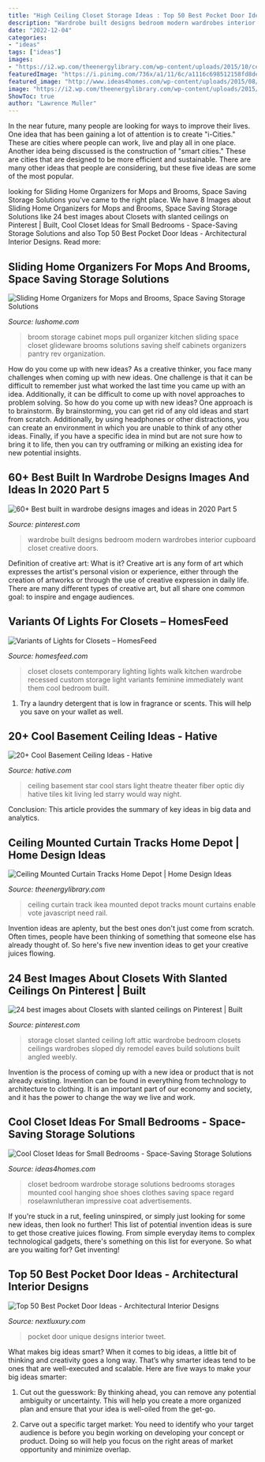 ```yaml
---
title: "High Ceiling Closet Storage Ideas : Top 50 Best Pocket Door Ideas"
description: "Wardrobe built designs bedroom modern wardrobes interior cupboard closet creative doors"
date: "2022-12-04"
categories:
- "ideas"
tags: ["ideas"]
images:
- "https://i2.wp.com/theenergylibrary.com/wp-content/uploads/2015/10/ceiling-mounted-curtain-tracks-home-depot.jpg"
featuredImage: "https://i.pinimg.com/736x/a1/11/6c/a1116c698512158fd8deb8cc306ba6c8.jpg"
featured_image: "http://www.ideas4homes.com/wp-content/uploads/2015/08/Creative-Closet-Ideas-for-Small-Bedrooms-with-Grey-Boxes-and-Clothes-Hanger-above-Shoes-Shelves.jpg"
image: "https://i2.wp.com/theenergylibrary.com/wp-content/uploads/2015/10/ceiling-mounted-curtain-tracks-home-depot.jpg"
ShowToc: true
author: "Lawrence Muller"
---
```



In the near future, many people are looking for ways to improve their lives. One idea that has been gaining a lot of attention is to create "i-Cities." These are cities where people can work, live and play all in one place. Another idea being discussed is the construction of "smart cities." These are cities that are designed to be more efficient and sustainable. There are many other ideas that people are considering, but these five ideas are some of the most popular.

	

		
looking for Sliding Home Organizers for Mops and Brooms, Space Saving Storage Solutions you've came to the right place. We have 8 Images about Sliding Home Organizers for Mops and Brooms, Space Saving Storage Solutions like 24 best images about Closets with slanted ceilings on Pinterest | Built, Cool Closet Ideas for Small Bedrooms - Space-Saving Storage Solutions and also Top 50 Best Pocket Door Ideas - Architectural Interior Designs. Read more:
		
    
## Sliding Home Organizers For Mops And Brooms, Space Saving Storage Solutions

<img loading=lazy src="https://www.lushome.com/wp-content/uploads/2018/06/space-saving-broom-storage-solutions-2.jpg" onerror="this.onerror=null;this.src='https://tse1.mm.bing.net/th?id=OIP.E0iDrP--pzeI2TBEhA5imAAAAA&amp;pid=15.1';" alt="Sliding Home Organizers for Mops and Brooms, Space Saving Storage Solutions">

_Source: lushome.com_

>broom storage cabinet mops pull organizer kitchen sliding space closet glideware brooms solutions saving shelf cabinets organizers pantry rev organization. 

	

How do you come up with new ideas?
As a creative thinker, you face many challenges when coming up with new ideas. One challenge is that it can be difficult to remember just what worked the last time you came up with an idea. Additionally, it can be difficult to come up with novel approaches to problem solving.  So how do you come up with new ideas? 
One approach is to brainstorm. By brainstorming, you can get rid of any old ideas and start from scratch. Additionally, by using headphones or other distractions, you can create an environment in which you are unable to think of any other ideas. Finally, if you have a specific idea in mind but are not sure how to bring it to life, then you can try outframing or milking an existing idea for new potential insights.

    
## 60+ Best Built In Wardrobe Designs Images And Ideas In 2020 Part 5

<img loading=lazy src="https://i.pinimg.com/736x/c0/31/2e/c0312e010ee2bb865f6b4495e576a302.jpg" onerror="this.onerror=null;this.src='https://tse1.mm.bing.net/th?id=OIP.i4s0eCrOF9Rifn_kyZejagHaMV&amp;pid=15.1';" alt="60+ Best built in wardrobe designs images and ideas in 2020 Part 5">

_Source: pinterest.com_

>wardrobe built designs bedroom modern wardrobes interior cupboard closet creative doors. 

	

Definition of creative art: What is it?
Creative art is any form of art which expresses the artist's personal vision or experience, either through the creation of artworks or through the use of creative expression in daily life. There are many different types of creative art, but all share one common goal: to inspire and engage audiences.

    
## Variants Of Lights For Closets – HomesFeed

<img loading=lazy src="https://homesfeed.com/wp-content/uploads/2015/10/The-arrangement-of-recessed-lamps-for-clothes-closet-.jpg" onerror="this.onerror=null;this.src='https://tse3.mm.bing.net/th?id=OIP.9kzZZ0Ny74CcYG7TCvLHOAHaLH&amp;pid=15.1';" alt="Variants of Lights for Closets – HomesFeed">

_Source: homesfeed.com_

>closet closets contemporary lighting lights walk kitchen wardrobe recessed custom storage light variants feminine immediately want them cool bedroom built. 

	

1. Try a laundry detergent that is low in fragrance or scents. This will help you save on your wallet as well.

    
## 20+ Cool Basement Ceiling Ideas - Hative

<img loading=lazy src="https://hative.com/wp-content/uploads/2014/05/basement-ceiling-ideas/2-star-basement-ceiling.jpg" onerror="this.onerror=null;this.src='https://tse1.mm.bing.net/th?id=OIP.dugDmMBi7HcFuulOF-yuZgHaK4&amp;pid=15.1';" alt="20+ Cool Basement Ceiling Ideas - Hative">

_Source: hative.com_

>ceiling basement star cool stars light theatre theater fiber optic diy hative tiles kit living led starry would way night. 

	

Conclusion:
This article provides the summary of key ideas in big data and analytics.

    
## Ceiling Mounted Curtain Tracks Home Depot | Home Design Ideas

<img loading=lazy src="https://i2.wp.com/theenergylibrary.com/wp-content/uploads/2015/10/ceiling-mounted-curtain-tracks-home-depot.jpg" onerror="this.onerror=null;this.src='https://tse1.mm.bing.net/th?id=OIP.tqFQRI_Ln8bLXdtX4FyRhQHaJ5&amp;pid=15.1';" alt="Ceiling Mounted Curtain Tracks Home Depot | Home Design Ideas">

_Source: theenergylibrary.com_

>ceiling curtain track ikea mounted depot tracks mount curtains enable vote javascript need rail. 

	

Invention ideas are aplenty, but the best ones don't just come from scratch. Often times, people have been thinking of something that someone else has already thought of. So here's five new invention ideas to get your creative juices flowing.

    
## 24 Best Images About Closets With Slanted Ceilings On Pinterest | Built

<img loading=lazy src="https://i.pinimg.com/736x/a1/11/6c/a1116c698512158fd8deb8cc306ba6c8.jpg" onerror="this.onerror=null;this.src='https://tse2.mm.bing.net/th?id=OIP.lR-cFryO50ng07BA6ZKVpgHaJ3&amp;pid=15.1';" alt="24 best images about Closets with slanted ceilings on Pinterest | Built">

_Source: pinterest.com_

>storage closet slanted ceiling loft attic wardrobe bedroom closets ceilings wardrobes sloped diy remodel eaves build solutions built angled weebly. 

	

Invention is the process of coming up with a new idea or product that is not already existing. Invention can be found in everything from technology to architecture to clothing. It is an important part of our economy and society, and it has the power to change the way we live and work.

    
## Cool Closet Ideas For Small Bedrooms - Space-Saving Storage Solutions

<img loading=lazy src="http://www.ideas4homes.com/wp-content/uploads/2015/08/Creative-Closet-Ideas-for-Small-Bedrooms-with-Grey-Boxes-and-Clothes-Hanger-above-Shoes-Shelves.jpg" onerror="this.onerror=null;this.src='https://tse2.mm.bing.net/th?id=OIP.OOObbJH1e2J88F5FgmLFSQHaJ4&amp;pid=15.1';" alt="Cool Closet Ideas for Small Bedrooms - Space-Saving Storage Solutions">

_Source: ideas4homes.com_

>closet bedroom wardrobe storage solutions bedrooms storages mounted cool hanging shoe shoes clothes saving space regard roselawnlutheran impressive coat advertisements. 

	

If you're stuck in a rut, feeling uninspired, or simply just looking for some new ideas, then look no further! This list of potential invention ideas is sure to get those creative juices flowing. From simple everyday items to complex technological gadgets, there's something on this list for everyone. So what are you waiting for? Get inventing!

    
## Top 50 Best Pocket Door Ideas - Architectural Interior Designs

<img loading=lazy src="http://nextluxury.com/wp-content/uploads/unique-pocket-door-designs.jpg" onerror="this.onerror=null;this.src='https://tse4.mm.bing.net/th?id=OIP.Vjq_tXmMssM8ycYEaXSgMwAAAA&amp;pid=15.1';" alt="Top 50 Best Pocket Door Ideas - Architectural Interior Designs">

_Source: nextluxury.com_

>pocket door unique designs interior tweet. 

	

What makes big ideas smart?
When it comes to big ideas, a little bit of thinking and creativity goes a long way. That’s why smarter ideas tend to be ones that are well-executed and scalable. Here are five ways to make your big ideas smarter:
1. Cut out the guesswork: By thinking ahead, you can remove any potential ambiguity or uncertainty. This will help you create a more organized plan and ensure that your idea is well-oiled from the get-go.

2. Carve out a specific target market: You need to identify who your target audience is before you begin working on developing your concept or product. Doing so will help you focus on the right areas of market opportunity and minimize overlap.


